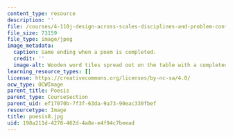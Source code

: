 ```yaml
---
content_type: resource
description: ''
file: /courses/4-110j-design-across-scales-disciplines-and-problem-contexts-spring-2013/198a211d4278462d4a8ee4f94c7beead_poesis8.jpg
file_size: 73159
file_type: image/jpeg
image_metadata:
  caption: Game ending when a poem is completed.
  credit: ''
  image-alt: Wooden word tiles spread out on the table with a completed poem.
learning_resource_types: []
license: https://creativecommons.org/licenses/by-nc-sa/4.0/
ocw_type: OCWImage
parent_title: Poesis
parent_type: CourseSection
parent_uid: ef17070b-7f3f-63da-9a73-90eac330fbef
resourcetype: Image
title: poesis8.jpg
uid: 198a211d-4278-462d-4a8e-e4f94c7beead
---
```


